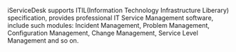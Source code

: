 iServiceDesk supports ITIL(Information Technology Infrastructure Liberary) specification, provides professional IT Service Management software, include such modules: Incident Management, Problem Management, Configuration Management, Change Management, Service Level Management and so on.